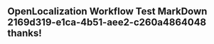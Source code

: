 <properties
ms.topic="hero-topic"
ms.test1="hero-topic"
ms.test2="test"/>

## OpenLocalization Workflow Test MarkDown 2169d319-e1ca-4b51-aee2-c260a4864048 thanks!
